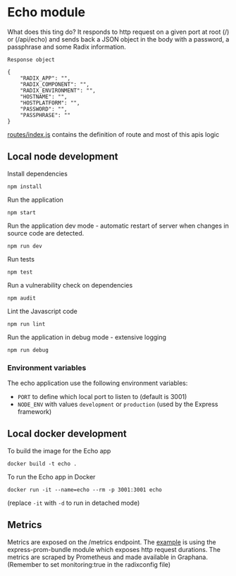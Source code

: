 # Echo module

What does this ting do? It responds to http request on a given port at root (/) or (/api/echo) and sends back a JSON object in the body with a password, a passphrase and some Radix information.

```Response object```

```
{
    "RADIX_APP": "",
    "RADIX_COMPONENT": "",
    "RADIX_ENVIRONMENT": "",
    "HOSTNAME": "",
    "HOSTPLATFORM": "",
    "PASSWORD": "",
    "PASSPHRASE": ""
}
```
[routes/index.js](./routes/index.js) contains the definition of route and most of this apis logic

## Local node development

Install dependencies
```
npm install
```
Run the application
```
npm start
```
Run the application dev mode - automatic restart of server when changes in source code are detected.
```
npm run dev
```
Run tests
```
npm test
```
Run a vulnerability check on dependencies
```
npm audit
```
Lint the Javascript code
```
npm run lint
```
Run the application in debug mode - extensive logging
```
npm run debug
```

### Environment variables

The echo application use the following environment variables:

* ```PORT``` to define which local port to listen to (default is 3001)
* ```NODE_ENV``` with values ```development``` or ```production``` (used by the Express framework)

## Local docker development

To build the image for the Echo app
```
docker build -t echo .
```

To run the Echo app in Docker
```
docker run -it --name=echo --rm -p 3001:3001 echo
```
(replace ```-it``` with ```-d``` to run in detached mode)

## Metrics

Metrics are exposed on the /metrics endpoint. The [example](./app.js) is using the express-prom-bundle module which exposes http request durations. The metrics are scraped by Prometheus and made available in Graphana. (Remember to set monitoring:true in the radixconfig file)
